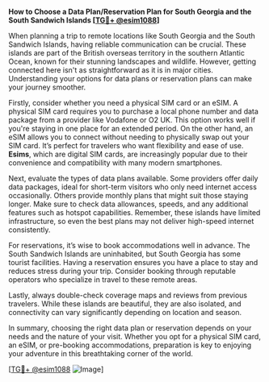 **How to Choose a Data Plan/Reservation Plan for South Georgia and the South Sandwich Islands [[TG💪+ @esim1088](https://t.me/s/esim1088)]**

When planning a trip to remote locations like South Georgia and the South Sandwich Islands, having reliable communication can be crucial. These islands are part of the British overseas territory in the southern Atlantic Ocean, known for their stunning landscapes and wildlife. However, getting connected here isn't as straightforward as it is in major cities. Understanding your options for data plans or reservation plans can make your journey smoother.

Firstly, consider whether you need a physical SIM card or an eSIM. A physical SIM card requires you to purchase a local phone number and data package from a provider like Vodafone or O2 UK. This option works well if you're staying in one place for an extended period. On the other hand, an eSIM allows you to connect without needing to physically swap out your SIM card. It’s perfect for travelers who want flexibility and ease of use. **Esims**, which are digital SIM cards, are increasingly popular due to their convenience and compatibility with many modern smartphones.

Next, evaluate the types of data plans available. Some providers offer daily data packages, ideal for short-term visitors who only need internet access occasionally. Others provide monthly plans that might suit those staying longer. Make sure to check data allowances, speeds, and any additional features such as hotspot capabilities. Remember, these islands have limited infrastructure, so even the best plans may not deliver high-speed internet consistently.

For reservations, it’s wise to book accommodations well in advance. The South Sandwich Islands are uninhabited, but South Georgia has some tourist facilities. Having a reservation ensures you have a place to stay and reduces stress during your trip. Consider booking through reputable operators who specialize in travel to these remote areas.

Lastly, always double-check coverage maps and reviews from previous travelers. While these islands are beautiful, they are also isolated, and connectivity can vary significantly depending on location and season.

In summary, choosing the right data plan or reservation depends on your needs and the nature of your visit. Whether you opt for a physical SIM card, an eSIM, or pre-booking accommodations, preparation is key to enjoying your adventure in this breathtaking corner of the world.

[[TG💪+ @esim1088](https://t.me/s/esim1088) ![Image](https://i.postimg.cc/Y0z9fWf4/image.png)]